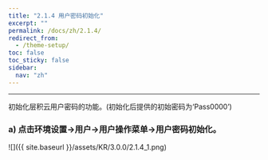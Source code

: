 ```yaml
---
title: "2.1.4 用户密码初始化"
excerpt: ""
permalink: /docs/zh/2.1.4/
redirect_from:
  - /theme-setup/
toc: false
toc_sticky: false
sidebar:
  nav: "zh"
---
```


---
初始化层积云用户密码的功能。(初始化后提供的初始密码为‘Pass0000’)

### a\) 点击环境设置→用户→用户操作菜单→用户密码初始化。
![]({{ site.baseurl }}/assets/KR/3.0.0/2.1.4_1.png)
